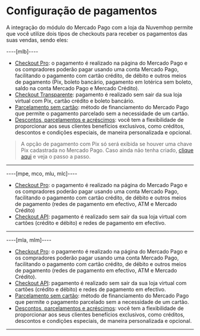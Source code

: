 # Configuração de pagamentos

A integração do módulo do Mercado Pago com a loja da Nuvemhop permite que você utilize dois tipos de checkouts para receber os pagamentos das suas vendas, sendo eles:

----[mlb]---- 
* [Checkout Pro](/developers/pt/docs/nuvemshop/payment-configuration/checkout-pro): o pagamento é realizado na página do Mercado Pago e os compradores poderão pagar usando uma conta Mercado Pago, facilitando o pagamento com cartão crédito, de débito e outros meios de pagamento (Pix, boleto bancário, pagamento em lotérica sem boleto, saldo na conta Mercado Pago e Mercado Crédito).
* [Checkout Transparente](/developers/pt/docs/nuvemshop/payment-configuration/checkout-api): pagamento é realizado sem sair da sua loja virtual com Pix, cartão crédito e boleto bancário.
* [Parcelamento sem cartão](/developers/pt/docs/nuvemshop/payments-configuration/mercado-credito): método de financiamento do Mercado Pago que permite o pagamento parcelado sem a necessidade de um cartão.
* [Descontos, parcelamentos e acréscimos](/developers/pt/docs/nuvemshop/payments-configuration/discounts-and-installment-payments): você tem a flexibilidade de proporcionar aos seus clientes benefícios exclusivos, como créditos, descontos e condições especiais, de maneira personalizada e opcional.

> A opção de pagamento com Pix só será exibida se houver uma chave Pix cadastrada no Mercado Pago. Caso ainda não tenha criado, [clique aqui](https://www.youtube.com/watch?v=60tApKYVnkA) e veja o passo a passo.

------------
----[mpe, mco, mlu, mlc]----
* [Checkout Pro](/developers/pt/docs/nuvemshop/payment-configuration/checkout-pro): o pagamento é realizado na página do Mercado Pago e os compradores poderão pagar usando uma conta Mercado Pago, facilitando o pagamento com cartão crédito, de débito e outros meios de pagamento (redes de pagamento em efectivo, ATM e Mercado Crédito)
* [Checkout API](/developers/pt/docs/nuvemshop/payment-configuration/checkout-api): pagamento é realizado sem sair da sua loja virtual com cartões (crédito e débito) e redes de pagamento em efectivo.

------------
----[mla, mlm]----
* [Checkout Pro](/developers/pt/docs/nuvemshop/payment-configuration/checkout-pro): o pagamento é realizado na página do Mercado Pago e os compradores poderão pagar usando uma conta Mercado Pago, facilitando o pagamento com cartão crédito, de débito e outros meios de pagamento (redes de pagamento em efectivo, ATM e Mercado Crédito).
* [Checkout API](/developers/pt/docs/nuvemshop/payment-configuration/checkout-api): pagamento é realizado sem sair da sua loja virtual com cartões (crédito e débito) e redes de pagamento em efectivo.
* [Parcelamento sem cartão](/developers/pt/docs/nuvemshop/payments-configuration/mercado-credito): método de financiamento do Mercado Pago que permite o pagamento parcelado sem a necessidade de um cartão.
* [Descontos, parcelamentos e acréscimos](/developers/pt/docs/nuvemshop/payments-configuration/discounts-and-installment-payments): você tem a flexibilidade de proporcionar aos seus clientes benefícios exclusivos, como créditos, descontos e condições especiais, de maneira personalizada e opcional.

------------